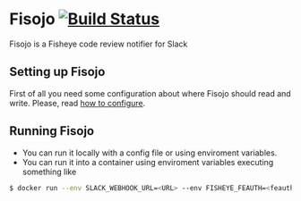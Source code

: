 # Fisojo [![Build Status](https://travis-ci.org/jochettino/fisojo.svg?branch=master)](https://travis-ci.org/jochettino/fisojo)
Fisojo is a Fisheye code review notifier for Slack


## Setting up Fisojo
First of all you need some configuration about where Fisojo should read and write. Please, read [how to configure](docs/how-to-configure.md).

## Running Fisojo
- You can run it locally with a config file or using enviroment variables.
- You can run it into a container using enviroment variables executing something like
```bash
$ docker run --env SLACK_WEBHOOK_URL=<URL> --env FISHEYE_FEAUTH=<feauth> --env FISHEYE_BASE_SERVER_URL=<febase> --env FISHEYE_PROJECT_ID=<project> --env FISHEYE_POLLING_FREQUENCY=<freq> fisojo:latest
```
